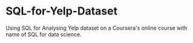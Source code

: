 # SQL-for-Yelp-Dataset
Using SQL for Analysing Yelp dataset on a Coursera's online course with name of SQL for data science.
